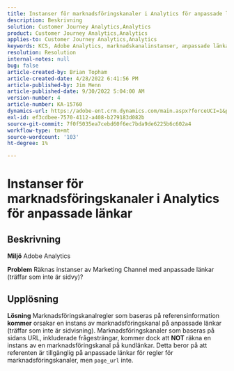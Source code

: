 ```yaml
---
title: Instanser för marknadsföringskanaler i Analytics för anpassade länkar
description: Beskrivning
solution: Customer Journey Analytics,Analytics
product: Customer Journey Analytics,Analytics
applies-to: Customer Journey Analytics,Analytics
keywords: KCS, Adobe Analytics, marknadskanalinstanser, anpassade länkar, frågor och svar
resolution: Resolution
internal-notes: null
bug: false
article-created-by: Brian Topham
article-created-date: 4/28/2022 6:41:56 PM
article-published-by: Jim Menn
article-published-date: 9/30/2022 5:04:00 AM
version-number: 4
article-number: KA-15760
dynamics-url: https://adobe-ent.crm.dynamics.com/main.aspx?forceUCI=1&pagetype=entityrecord&etn=knowledgearticle&id=f30e69e0-22c7-ec11-a7b6-0022480a1b03
exl-id: ef3cdbee-7570-4112-a408-b279183d082b
source-git-commit: 7f0f5035ea7cebd60f6ec7bda9de6225b6c602a4
workflow-type: tm+mt
source-wordcount: '103'
ht-degree: 1%

---
```


# Instanser för marknadsföringskanaler i Analytics för anpassade länkar

## Beskrivning


<b>Miljö</b>
Adobe Analytics

<b>Problem</b>
Räknas instanser av Marketing Channel med anpassade länkar (träffar som inte är sidvy)?


## Upplösning


<b>Lösning</b>
Marknadsföringskanalregler som baseras på referensinformation <b>kommer</b> orsakar en instans av marknadsföringskanal på anpassade länkar (träffar som inte är sidvisning).
Marknadsföringskanaler som baseras på sidans URL, inkluderade frågesträngar, kommer dock att <b>NOT</b> räkna en instans av en marknadsföringskanal på kundlänkar.
Detta beror på att referenten är tillgänglig på anpassade länkar för regler för marknadsföringskanaler, men `page_url` inte.
